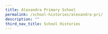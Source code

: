 ```yaml
---
title: Alexandra Primary School
permalink: /school-histories/alexandra-pri/
description: ""
third_nav_title: School Histories
---
```

